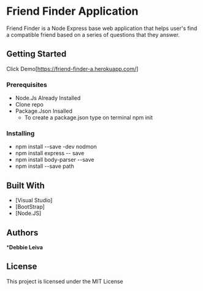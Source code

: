 # Friend Finder Application

Friend Finder is a Node Express base web application that helps user's find a compatible friend based on a series of questions that they answer.  

## Getting Started

   Click Demo[https://friend-finder-a.herokuapp.com/]

### Prerequisites
   * Node.Js Already Installed
   * Clone repo 
   * Package.Json Insalled
        * To create a package.json type on terminal npm init 

### Installing 
   * npm install --save -dev nodmon   
   * npm install express -- save
   * npm install body-parser --save
   * npm install --save path


## Built With

* [Visual Studio]
* [BootStrap]
* [Node.JS]

## Authors

***Debbie Leiva**

## License

This project is licensed under the MIT License 



   


